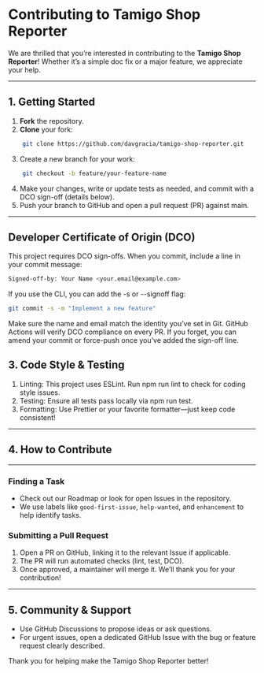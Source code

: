 # Contributing to Tamigo Shop Reporter

We are thrilled that you’re interested in contributing to the **Tamigo Shop Reporter**! Whether it’s a simple doc fix or a major feature, we appreciate your help.

---

## 1. Getting Started

1. **Fork** the repository.
2. **Clone** your fork:

```bash
    git clone https://github.com/davgracia/tamigo-shop-reporter.git
```

3. Create a new branch for your work:

```bash
    git checkout -b feature/your-feature-name
```

4. Make your changes, write or update tests as needed, and commit with a DCO sign-off (details below).
5. Push your branch to GitHub and open a pull request (PR) against main.

---

## Developer Certificate of Origin (DCO)

This project requires DCO sign-offs. When you commit, include a line in your commit message:

```bash
Signed-off-by: Your Name <your.email@example.com>
```

If you use the CLI, you can add the -s or --signoff flag:

```bash
git commit -s -m "Implement a new feature"
```

Make sure the name and email match the identity you’ve set in Git. GitHub Actions will verify DCO compliance on every PR. If you forget, you can amend your commit or force-push once you’ve added the sign-off line.

## 3. Code Style & Testing

1. Linting: This project uses ESLint. Run npm run lint to check for coding style issues.
2. Testing: Ensure all tests pass locally via npm run test.
3. Formatting: Use Prettier or your favorite formatter—just keep code consistent!

---

## 4. How to Contribute

---

### Finding a Task

- Check out our Roadmap or look for open Issues in the repository.
- We use labels like `good-first-issue`, `help-wanted`, and `enhancement` to help identify tasks.

### Submitting a Pull Request

1. Open a PR on GitHub, linking it to the relevant Issue if applicable.
2. The PR will run automated checks (lint, test, DCO).
3. Once approved, a maintainer will merge it. We’ll thank you for your contribution!

---

## 5. Community & Support

- Use GitHub Discussions to propose ideas or ask questions.
- For urgent issues, open a dedicated GitHub Issue with the bug or feature request clearly described.

Thank you for helping make the Tamigo Shop Reporter better!